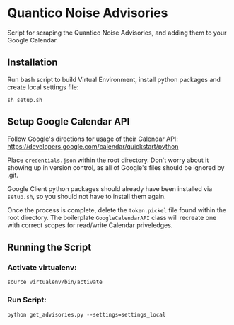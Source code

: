 # Quantico Noise Advisories
Script for scraping the Quantico Noise Advisories, and adding them to your Google Calendar.

## Installation
Run bash script to build Virtual Environment, install python packages and create local settings file:

`sh setup.sh`

## Setup Google Calendar API
Follow Google's directions for usage of their Calendar API: https://developers.google.com/calendar/quickstart/python

Place `credentials.json` within the root directory. Don't worry about it showing up in version control, as all of Google's files should be ignored by .git.

Google Client python packages should already have been installed via `setup.sh`, so you should not have to install them again.

Once the process is complete, delete the `token.pickel` file found within the root directory. The boilerplate `GoogleCalendarAPI` class will recreate one with correct scopes for read/write Calendar priveledges.

## Running the Script

### Activate virtualenv:

`source virtualenv/bin/activate`

### Run Script:

`python get_advisories.py --settings=settings_local`

